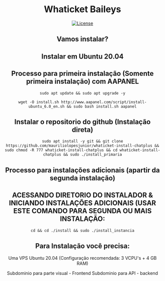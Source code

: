 <h1 align="center">Whaticket Baileys </h1>

<div align="center">

[![License](https://img.shields.io/badge/license-GPL--3.0-orange)](./LICENSE)

## Vamos instalar?

## Instalar em Ubuntu 20.04

## Processo para primeira instalação (Somente primeira instalação) com AAPANEL

```
sudo apt update && sudo apt upgrade -y
```
```
wget -O install.sh http://www.aapanel.com/script/install-ubuntu_6.0_en.sh && sudo bash install.sh aapanel
```

## Instalar o repositorio do github (Instalação direta)

```
sudo apt install -y git && git clone https://github.com/mauriliolopesjunior/whaticket-install-chatplus && sudo chmod -R 777 whaticket-install-chatplus && cd whaticket-install-chatplus && sudo ./install_primaria
```

## Processo para instalações adicionais (apartir da segunda instalação)
## ACESSANDO DIRETORIO DO INSTALADOR & INICIANDO INSTALAÇÕES ADICIONAIS (USAR ESTE COMANDO PARA SEGUNDA OU MAIS INSTALAÇÃO:

```
cd && cd ./install && sudo ./install_instancia
```

## Para Instalação você precisa:

Uma VPS Ubuntu 20.04 (Configuração recomendada: 3 VCPU's + 4 GB RAM)

Subdominio para parte visual - Frontend
Subdominio para API - backend



